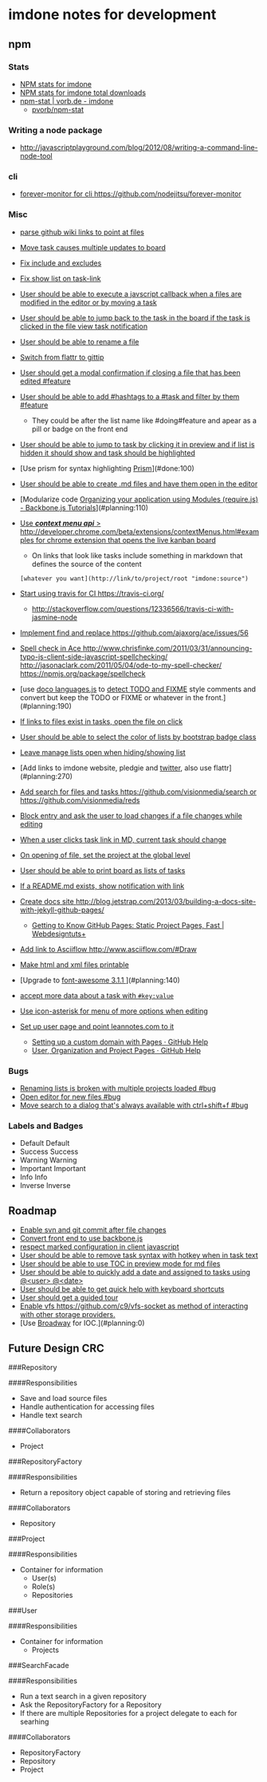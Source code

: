 imdone notes for development
==========
## npm 
### Stats  
- [NPM stats for imdone](http://isaacs.iriscouch.com/downloads/_design/app/_view/pkg?group_level=3&end_key=[%22imdone%22]&start_key=[%22imdone%22,{}]&descending=true)
- [NPM stats for imdone total downloads](http://isaacs.iriscouch.com/downloads/_design/app/_view/pkg?group_level=1&start_key=["imdone"]&end_key=["imdone",{}])
- [npm-stat | vorb.de - imdone](http://npm-stat.vorb.de/charts.html?package=imdone)
    - [pvorb/npm-stat](https://github.com/pvorb/npm-stat)

### Writing a node package
- <http://javascriptplayground.com/blog/2012/08/writing-a-command-line-node-tool>

### cli
- [forever-monitor for cli <https://github.com/nodejitsu/forever-monitor>](#todo:100)

### Misc
- [parse github wiki links to point at files](#done:10)
- [Move task causes multiple updates to board](#done:20)
- [Fix include and excludes](#doing:0)
- [Fix show list on task-link](#done:50) 
- [User should be able to execute a javscript callback when a files are modified in the editor or by moving a task](#doing:40)
- [User should be able to jump back to the task in the board if the task is clicked in the file view task notification](#done:30)
- [User should be able to rename a file](#doing:60)
- [Switch from flattr to gittip](#doing:80)
- [User should get a modal confirmation if closing a file that has been edited #feature](#done:70)
- [User should be able to add #hashtags to a #task and filter by them #feature](#doing:70)
    - They could be after the list name like #doing#feature and apear as a pill or badge on the front end
- [User should be able to jump to task by clicking it in preview and if list is hidden it should show and task should be highlighted](#done:60)
- [Use prism for syntax highlighting [Prism](http://prismjs.com/)](#done:100)
- [User should be able to create .md files and have them open in the editor](#planning:100)
- [Modularize code [Organizing your application using Modules (require.js) - Backbone.js Tutorials](http://backbonetutorials.com/organizing-backbone-using-modules/)](#planning:110)
- [Use ***context menu api*** > <http://developer.chrome.com/beta/extensions/contextMenus.html#examples> for chrome extension that opens the live kanban board](#todo:110)
	- On links that look like tasks include something in markdown that defines the source of the content

	`[whatever you want](http://link/to/project/root "imdone:source")`

- [Start using travis for CI <https://travis-ci.org/>](#todo:20)
    - <http://stackoverflow.com/questions/12336566/travis-ci-with-jasmine-node>
- [Implement find and replace <https://github.com/ajaxorg/ace/issues/56>](#todo:60)
- [Spell check in Ace <http://www.chrisfinke.com/2011/03/31/announcing-typo-js-client-side-javascript-spellchecking/> <http://jasonaclark.com/2011/05/04/ode-to-my-spell-checker/> <https://npmjs.org/package/spellcheck>](#planning:200)
- [use [doco languages.js](https://github.com/jashkenas/docco/blob/master/resources/languages.json) to [detect TODO and FIXME](lib/imdone.js) style comments and convert but keep the TODO or FIXME or whatever in the front.](#planning:190)
- [If links to files exist in tasks, open the file on click](#done:200)
- [User should be able to select the color of lists by bootstrap badge class](#planning:210)
- [Leave manage lists open when hiding/showing list](#archive:150)
- [Add links to imdone website, pledgie and [twitter](https://twitter.com/about/resources/buttons#tweet), also use flattr](#planning:270)
- [Add search for files and tasks <https://github.com/visionmedia/search> or <https://github.com/visionmedia/reds>](#done:140)
- [Block entry and ask the user to load changes if a file changes while editing](#planning:230)
- [When a user clicks task link in MD, current task should change](#planning:260)
- [On opening of file, set the project at the global level](#archive:0)
- [User should be able to print board as lists of tasks](#done:160)
- [If a README.md exists, show notification with link](#archive:20)
- [Create docs site <http://blog.jetstrap.com/2013/03/building-a-docs-site-with-jekyll-github-pages/>](#done:90)
    - [Getting to Know GitHub Pages: Static Project Pages, Fast | Webdesigntuts+](http://webdesign.tutsplus.com/tutorials/applications/getting-to-know-github-pages-static-project-pages-fast/) 
- [Add link to Asciiflow <http://www.asciiflow.com/#Draw>](#planning:50)
- [Make html and xml files printable](#done:170)
- [Upgrade to [font-awesome 3.1.1 ](http://fortawesome.github.io/Font-Awesome/icons/)](#planning:140)
- [accept more data about a task with `#key:value`](#planning:150)
- [Use icon-asterisk for menu of more options when editing](#planning:160)
- [Set up user page and point leannotes.com to it](#planning:60)
    - [Setting up a custom domain with Pages · GitHub Help](https://help.github.com/articles/setting-up-a-custom-domain-with-pages)
    - [User, Organization and Project Pages · GitHub Help](https://help.github.com/articles/user-organization-and-project-pages)
### Bugs
- [Renaming lists is broken with multiple projects loaded #bug](#archive:100)
- [Open editor for new files #bug](#planning:130) 
- [Move search to a dialog that's always available with ctrl+shift+f #bug](#done:120)

### Labels and Badges
- Default <span class="label">Default</span>
- Success <span class="label label-success">Success</span>
- Warning <span class="label label-warning">Warning</span>
- Important	<span class="label label-important">Important</span>
- Info <span class="label label-info">Info</span>
- Inverse <span class="label label-inverse">Inverse</span>

Roadmap
----
- [Enable svn and git commit after file changes](#planning:170)
- [Convert front end to use backbone.js](#planning:240)
- [respect marked configuration in client javascript](#todo:130)
- [User should be able to remove task syntax with hotkey when in task text](#planning:90)
- [User should be able to use TOC in preview mode for md files](#done:80)
- [User should be able to quickly add a date and assigned to tasks using @&lt;user&gt; @&lt;date&gt;](#planning:180)
- [User should be able to get quick help with keyboard shortcuts](#planning:250)
- [User should get a guided tour](#todo:120)
- [Enable vfs <https://github.com/c9/vfs-socket> as method of interacting with other storage providers.](#planning:30)
- [Use [Broadway](https://npmjs.org/package/broadway) for IOC.](#planning:0)

Future Design CRC
----

###Repository

####Responsibilities
- Save and load source files
- Handle authentication for accessing files
- Handle text search

####Collaborators
- Project

###RepositoryFactory

####Responsibilities
- Return a repository object capable of storing and retrieving files

####Collaborators
- Repository

###Project

####Responsibilities
- Container for information
    - User(s)
    - Role(s)
    - Repositories

###User

####Responsibilities
- Container for information
    - Projects

###SearchFacade

####Responsibilities
- Run a text search in a given repository
- Ask the RepositoryFactory for a Repository
- If there are multiple Repositories for a project delegate to each for searhing

####Collaborators
- RepositoryFactory
- Repository
- Project









